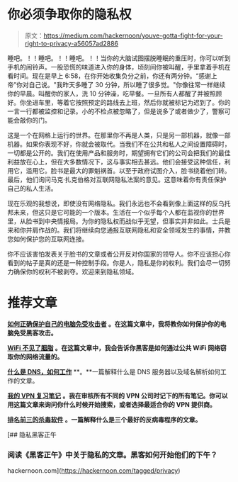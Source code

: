 # 你必须争取你的隐私权

> 原文：<https://medium.com/hackernoon/youve-gotta-fight-for-your-right-to-privacy-a56057ad2886>

睡吧。！！睡吧。！！睡吧。！！当你的大脑试图摆脱睡眠的重压时，你可以听到手机的闹铃声。一股恐慌的味道进入你的身体，顷刻间你被叫醒，手里拿着手机在看时间。现在是早上 6:58，在你开始收集负分之前，你还有两分钟。“感谢上帝”你对自己说。"我昨天多睡了 30 分钟，所以睡了很多觉。"你像往常一样继续你的早晨。叫醒你的家人，洗 10 分钟澡，吃早餐。一旦所有人都醒了并被照顾好。你坐进车里，等着它按照预定的路线去上班，然后你就被标记为迟到了。你的一言一行都被监控和记录。小的不检点被忽略了，但是说多了或者做少了，警察可能会敲你的门。

这是一个在网格上运行的世界。在那里你不再是人类，只是另一部机器，就像一部机器。如果你表现不好，你就会被取代。当我们不在公共和私人之间设置障碍时，一切都是公开的。我们在使用产品和服务时，期望拥有它们的公司会把我们的最佳利益放在心上，但在大多数情况下，这与事实相去甚远。他们会接受这种信任，利用它，滥用它。脸书是最大的罪魁祸首。以至于政府试图介入，脸书绕着他们转。最后，他们询问马克·扎克伯格对互联网隐私法案的意见。这意味着你有责任保护自己的私人生活。

现在乐观的我想说，即使没有网络隐私。我们永远也不会看到像上面这样的反乌托邦未来，但这只是它可能的一个版本。生活在一个似乎每个人都在监视你的世界里，从脸书到中央情报局。为你的隐私权而战似乎无望，但事实并非如此。士兵是来和你并肩作战的。我们将继续向您通报互联网隐私和安全领域发生的事情，并教您如何保护您的互联网连接。

你不应该害怕发表关于脸书的文章或者公开反对你国家的领导人。你不应该担心你看到的帖子是真的还是一种控制手段。你是人，隐私是你的权利。我们会尽一切努力确保你的权利不被剥夺。欢迎来到隐私领域。

# 推荐文章

[**如何正确保护自己的电脑免受攻击者**](https://www.privsec.org/single-post/2017/10/26/How-to-Properly-Secure-your-Computer-from-Attackers) **。在这篇文章中，我将教你如何保护你的电脑免受黑客攻击。**

[**WiFi 不见了胭脂**](https://www.prevsec.org/single-post/2017/03/04/WiFi-Gone-Rouge) **。在这篇文章中，我会告诉你黑客是如何通过公共 WiFi 网络窃取你的网络流量的。**

[**什么是 DNS，如何工作**](https://www.prevsec.org/single-post/2017/03/04/What-is-DNS-and-How-Does-it-Work) **。**一篇解释什么是 DNS 服务器以及域名解析如何工作的文章。

[**我的 VPN 复习笔记**](https://www.prevsec.org/single-post/2017/04/01/My-VPN-Review-Notes) **。我在审核所有不同的 VPN 公司时记下的所有笔记。你可以用这篇文章来询问你什么时候开始搜索，或者选择最适合你的 VPN 提供商。**

[**排名前三的杀毒软件**](https://www.prevsec.org/single-post/2017/10/24/Top-Three-Anti-Virus-Software) **。一篇解释什么是三个最好的反病毒程序的文章。**

[](https://hackernoon.com/tagged/privacy) [## 隐私黑客正午

### 阅读《黑客正午》中关于隐私的文章。黑客如何开始他们的下午？

hackernoon.com](https://hackernoon.com/tagged/privacy)